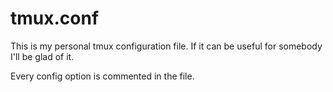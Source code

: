 # tmux.conf
This is my personal tmux configuration file. If it can be useful for somebody I'll be glad of it.

Every config option is commented in the file.